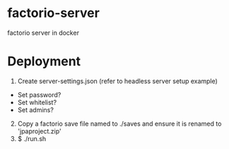 # factorio-server
factorio server in docker


# Deployment
1. Create server-settings.json (refer to headless server setup example)
  - Set password?
  - Set whitelist?
  - Set admins?
2. Copy a factorio save file named to ./saves and ensure it is renamed to 'jpaproject.zip'
3. $ ./run.sh
